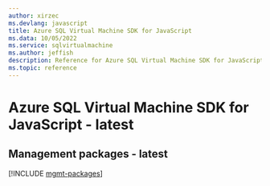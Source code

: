 ```yaml
---
author: xirzec
ms.devlang: javascript
title: Azure SQL Virtual Machine SDK for JavaScript
ms.data: 10/05/2022
ms.service: sqlvirtualmachine
ms.author: jeffish
description: Reference for Azure SQL Virtual Machine SDK for JavaScript
ms.topic: reference
---
```

# Azure SQL Virtual Machine SDK for JavaScript - latest

## Management packages - latest
[!INCLUDE [mgmt-packages](sql-virtual-machine-mgmt-index.md)]